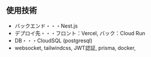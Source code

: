 ## 使用技術
- バックエンド・・・Nest.js 
- デプロイ先・・・フロント：Vercel, バック：Cloud Run
- DB・・・CloudSQL (postgresql)
- websocket, tailwindcss, JWT認証, prisma, docker, 